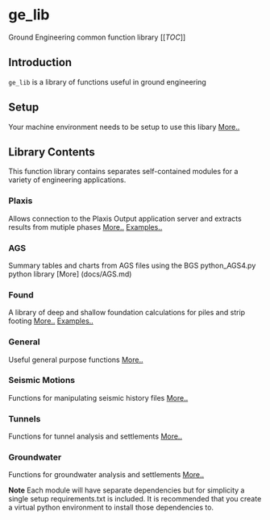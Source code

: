 # ge_lib
Ground Engineering common function library
[[_TOC_]]

## Introduction
`ge_lib` is a library of functions useful in ground engineering

## Setup 
  Your machine environment needs to be setup to use this libary [More..](docs/setup.md)

## Library Contents
This function library contains separates self-contained modules for a variety of engineering applications. 

### Plaxis
  Allows connection to the Plaxis Output application server and extracts results from mutiple phases [More..](docs/plaxis.md) [Examples..](src/ge_lib/plaxis/examples)

### AGS
  Summary tables and charts from AGS files using the BGS python_AGS4.py python library [More] (docs/AGS.md)

### Found
  A library of deep and shallow foundation calculations for piles and strip footing [More..](docs/found.md) [Examples..](src/ge_lib/found/examples)

### General
  Useful general purpose functions [More..](docs/general.md)

### Seismic Motions
  Functions for manipulating seismic history files [More..](docs/motions.md)

### Tunnels
  Functions for tunnel analysis and settlements [More..](docs/tunnels.md)

### Groundwater
  Functions for groundwater analysis and settlements [More..](docs/groundwater.md)

>>>
**Note**
 Each module will have separate dependencies but for simplicity a single setup requirements.txt is included. It is recommended that you create a virtual python environment to install those dependencies to. 
>>>
